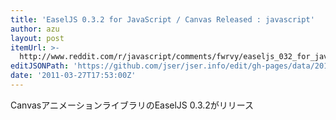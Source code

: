 ```yaml
---
title: 'EaselJS 0.3.2 for JavaScript / Canvas Released : javascript'
author: azu
layout: post
itemUrl: >-
  http://www.reddit.com/r/javascript/comments/fwrvy/easeljs_032_for_javascript_canvas_released/
editJSONPath: 'https://github.com/jser/jser.info/edit/gh-pages/data/2011/03/index.json'
date: '2011-03-27T17:53:00Z'
---
```

CanvasアニメーションライブラリのEaselJS 0.3.2がリリース
